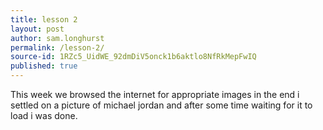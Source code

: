 ```yaml
---
title: lesson 2
layout: post
author: sam.longhurst
permalink: /lesson-2/
source-id: 1RZc5_UidWE_92dmDiV5onck1b6aktlo8NfRkMepFwIQ
published: true
---
```

This week we browsed the internet for appropriate images in the end i settled on a picture of michael jordan and after some time waiting for it to load i was done. 

